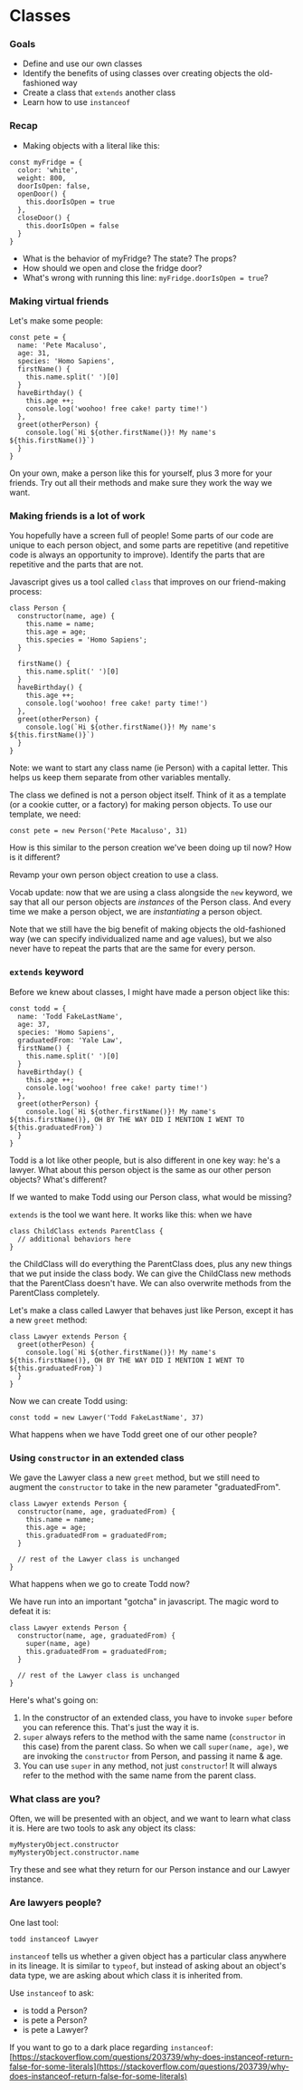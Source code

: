 # Classes
### Goals
- Define and use our own classes
- Identify the benefits of using classes over creating objects the old-fashioned way
- Create a class that `extends` another class
- Learn how to use `instanceof`

### Recap
- Making objects with a literal like this:
```
const myFridge = {
  color: 'white',
  weight: 800,
  doorIsOpen: false,
  openDoor() {
    this.doorIsOpen = true
  },
  closeDoor() {
    this.doorIsOpen = false
  }
}
```
- What is the behavior of myFridge? The state? The props?
- How should we open and close the fridge door?
- What's wrong with running this line: `myFridge.doorIsOpen = true`?

### Making virtual friends
Let's make some people:
```
const pete = {
  name: 'Pete Macaluso',
  age: 31,
  species: 'Homo Sapiens',
  firstName() {
    this.name.split(' ')[0]
  }
  haveBirthday() {
    this.age ++;
    console.log('woohoo! free cake! party time!')
  },
  greet(otherPerson) {
    console.log(`Hi ${other.firstName()}! My name's ${this.firstName()}`)
  }
}
```
On your own, make a person like this for yourself, plus 3 more for your friends. Try out all their methods and make sure they work the way we want.

### Making friends is a lot of work
You hopefully have a screen full of people! Some parts of our code are unique to each person object, and some parts are repetitive (and repetitive code is always an opportunity to improve). Identify the parts that are repetitive and the parts that are not.

Javascript gives us a tool called `class` that improves on our friend-making process:
```
class Person {
  constructor(name, age) {
    this.name = name;
    this.age = age;
    this.species = 'Homo Sapiens';
  }

  firstName() {
    this.name.split(' ')[0]
  }
  haveBirthday() {
    this.age ++;
    console.log('woohoo! free cake! party time!')
  },
  greet(otherPerson) {
    console.log(`Hi ${other.firstName()}! My name's ${this.firstName()}`)
  }
}
```
Note: we want to start any class name (ie Person) with a capital letter. This helps us keep them separate from other variables mentally.

The class we defined is not a person object itself. Think of it as a template (or a cookie cutter, or a factory) for making person objects. To use our template, we need:
```
const pete = new Person('Pete Macaluso', 31)
```
How is this similar to the person creation we've been doing up til now? How is it different?

Revamp your own person object creation to use a class.

Vocab update: now that we are using a class alongside the `new` keyword, we say that all our person objects are _instances_ of the Person class. And every time we make a person object, we are _instantiating_ a person object.

Note that we still have the big benefit of making objects the old-fashioned way (we can specify individualized name and age values), but we also never have to repeat the parts that are the same for every person.

### `extends` keyword
Before we knew about classes, I might have made a person object like this:
```
const todd = {
  name: 'Todd FakeLastName',
  age: 37,
  species: 'Homo Sapiens',
  graduatedFrom: 'Yale Law',
  firstName() {
    this.name.split(' ')[0]
  }
  haveBirthday() {
    this.age ++;
    console.log('woohoo! free cake! party time!')
  },
  greet(otherPerson) {
    console.log(`Hi ${other.firstName()}! My name's ${this.firstName()}, OH BY THE WAY DID I MENTION I WENT TO ${this.graduatedFrom}`)
  }
}
```
Todd is a lot like other people, but is also different in one key way: he's a lawyer. What about this person object is the same as our other person objects? What's different?

If we wanted to make Todd using our Person class, what would be missing?

`extends` is the tool we want here. It works like this: when we have 
```
class ChildClass extends ParentClass {
  // additional behaviors here
}
```
the ChildClass will do everything the ParentClass does, plus any new things that we put inside the class body. We can give the ChildClass new methods that the ParentClass doesn't have. We can also overwrite methods from the ParentClass completely.

Let's make a class called Lawyer that behaves just like Person, except it has a new `greet` method:
```
class Lawyer extends Person {
  greet(otherPeson) {
    console.log(`Hi ${other.firstName()}! My name's ${this.firstName()}, OH BY THE WAY DID I MENTION I WENT TO ${this.graduatedFrom}`)
  }
}
```
Now we can create Todd using:
```
const todd = new Lawyer('Todd FakeLastName', 37)
```
What happens when we have Todd greet one of our other people?

### Using `constructor` in an extended class
We gave the Lawyer class a new `greet` method, but we still need to augment the `constructor` to take in the new parameter "graduatedFrom".
```
class Lawyer extends Person {
  constructor(name, age, graduatedFrom) {
    this.name = name;
    this.age = age;
    this.graduatedFrom = graduatedFrom;
  }

  // rest of the Lawyer class is unchanged
}
```
What happens when we go to create Todd now?

We have run into an important "gotcha" in javascript. The magic word to defeat it is:
```
class Lawyer extends Person {
  constructor(name, age, graduatedFrom) {
    super(name, age)
    this.graduatedFrom = graduatedFrom;
  }

  // rest of the Lawyer class is unchanged
}
```
Here's what's going on:
1. In the constructor of an extended class, you have to invoke `super` before you can reference this. That's just the way it is.
1. `super` always refers to the method with the same name (`constructor` in this case) from the parent class. So when we call `super(name, age)`, we are invoking the `constructor` from Person, and passing it name & age.
1. You can use `super` in any method, not just `constructor`! It will always refer to the method with the same name from the parent class.

### What class are you?
Often, we will be presented with an object, and we want to learn what class it is. Here are two tools to ask any object its class:
```
myMysteryObject.constructor
myMysteryObject.constructor.name
```
Try these and see what they return for our Person instance and our Lawyer instance.

### Are lawyers people?
One last tool:
```
todd instanceof Lawyer
```
`instanceof` tells us whether a given object has a particular class anywhere in its lineage. It is similar to `typeof`, but instead of asking about an object's data type, we are asking about which class it is inherited from. 

Use `instanceof` to ask:
- is todd a Person?
- is pete a Person?
- is pete a Lawyer?

If you want to go to a dark place regarding `instanceof`: [https://stackoverflow.com/questions/203739/why-does-instanceof-return-false-for-some-literals](https://stackoverflow.com/questions/203739/why-does-instanceof-return-false-for-some-literals)